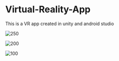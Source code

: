 # Virtual-Reality-App
This is a VR app created in unity and android studio 

![250](https://user-images.githubusercontent.com/26010539/71686117-7c45a380-2dc4-11ea-9ce9-f0914c76f661.png)

![200](https://user-images.githubusercontent.com/26010539/71686172-954e5480-2dc4-11ea-9eaf-f253bf5c662c.png)

![100](https://user-images.githubusercontent.com/26010539/71686200-a303da00-2dc4-11ea-8c27-c158396b7b5e.png)



